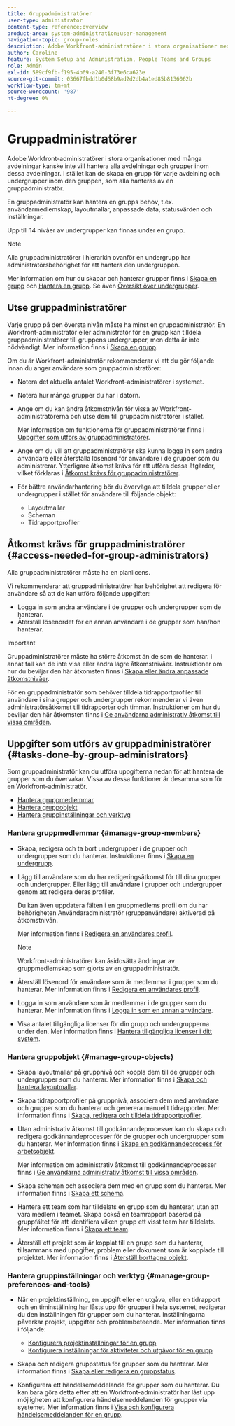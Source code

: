 ```yaml
---
title: Gruppadministratörer
user-type: administrator
content-type: reference;overview
product-area: system-administration;user-management
navigation-topic: group-roles
description: Adobe Workfront-administratörer i stora organisationer med många avdelningar kanske inte vill hantera alla avdelningar och grupper inom dessa avdelningar. I stället kan de skapa en grupp för varje avdelning och undergrupper inom den gruppen, som alla hanteras av en gruppadministratör.
author: Caroline
feature: System Setup and Administration, People Teams and Groups
role: Admin
exl-id: 589cf9fb-f195-4b69-a240-3f73e6ca623e
source-git-commit: 03667fbdd1b0d68b9ad2d2db4a1ed85b8136062b
workflow-type: tm+mt
source-wordcount: '987'
ht-degree: 0%

---
```


# Gruppadministratörer

Adobe Workfront-administratörer i stora organisationer med många avdelningar kanske inte vill hantera alla avdelningar och grupper inom dessa avdelningar. I stället kan de skapa en grupp för varje avdelning och undergrupper inom den gruppen, som alla hanteras av en gruppadministratör.

En gruppadministratör kan hantera en grupps behov, t.ex. användarmedlemskap, layoutmallar, anpassade data, statusvärden och inställningar.

Upp till 14 nivåer av undergrupper kan finnas under en grupp.

>[!NOTE]
>
>Alla gruppadministratörer i hierarkin ovanför en undergrupp har administratörsbehörighet för att hantera den undergruppen.

Mer information om hur du skapar och hanterar grupper finns i [Skapa en grupp](../../../administration-and-setup/manage-groups/create-and-manage-groups/create-a-group.md) och [Hantera en grupp](../../../administration-and-setup/manage-groups/create-and-manage-groups/manage-a-group.md). Se även [Översikt över undergrupper](../../../administration-and-setup/manage-groups/groups-overview/subgroups.md).

## Utse gruppadministratörer

Varje grupp på den översta nivån måste ha minst en gruppadministratör. En Workfront-administratör eller administratör för en grupp kan tilldela gruppadministratörer till gruppens undergrupper, men detta är inte nödvändigt. Mer information finns i [Skapa en grupp](../../../administration-and-setup/manage-groups/create-and-manage-groups/create-a-group.md).

Om du är Workfront-administratör rekommenderar vi att du gör följande innan du anger användare som gruppadministratörer:

* Notera det aktuella antalet Workfront-administratörer i systemet.
* Notera hur många grupper du har i datorn.
* Ange om du kan ändra åtkomstnivån för vissa av Workfront-administratörerna och utse dem till gruppadministratörer i stället.

   Mer information om funktionerna för gruppadministratörer finns i [Uppgifter som utförs av gruppadministratörer](#tasks-done-by-group-administrators).

* Ange om du vill att gruppadministratörer ska kunna logga in som andra användare eller återställa lösenord för användare i de grupper som du administrerar. Ytterligare åtkomst krävs för att utföra dessa åtgärder, vilket förklaras i [Åtkomst krävs för gruppadministratörer](#access-needed-for-group-administrators).
* För bättre användarhantering bör du överväga att tilldela grupper eller undergrupper i stället för användare till följande objekt:

   * Layoutmallar
   * Scheman
   * Tidrapportprofiler

## Åtkomst krävs för gruppadministratörer {#access-needed-for-group-administrators}

Alla gruppadministratörer måste ha en planlicens.

Vi rekommenderar att gruppadministratörer har behörighet att redigera för användare så att de kan utföra följande uppgifter:

* Logga in som andra användare i de grupper och undergrupper som de hanterar.
* Återställ lösenordet för en annan användare i de grupper som han/hon hanterar.

>[!IMPORTANT]
>
>Gruppadministratörer måste ha större åtkomst än de som de hanterar. i annat fall kan de inte visa eller ändra lägre åtkomstnivåer.
>Instruktioner om hur du beviljar den här åtkomsten finns i [Skapa eller ändra anpassade åtkomstnivåer](../../../administration-and-setup/add-users/configure-and-grant-access/create-modify-access-levels.md).

För en gruppadministratör som behöver tilldela tidrapportprofiler till användare i sina grupper och undergrupper rekommenderar vi även administratörsåtkomst till tidrapporter och timmar. Instruktioner om hur du beviljar den här åtkomsten finns i [Ge användarna administrativ åtkomst till vissa områden](../../../administration-and-setup/add-users/configure-and-grant-access/grant-users-admin-access-certain-areas.md).

## Uppgifter som utförs av gruppadministratörer {#tasks-done-by-group-administrators}

Som gruppadministratör kan du utföra uppgifterna nedan för att hantera de grupper som du övervakar. Vissa av dessa funktioner är desamma som för en Workfront-administratör.

* [Hantera gruppmedlemmar](#manage-group-members)
* [Hantera gruppobjekt](#manage-group-objects)
* [Hantera gruppinställningar och verktyg](#manage-group-preferences-and-tools)

### Hantera gruppmedlemmar {#manage-group-members}

* Skapa, redigera och ta bort undergrupper i de grupper och undergrupper som du hanterar. Instruktioner finns i [Skapa en undergrupp](../../../administration-and-setup/manage-groups/create-and-manage-subgroups/create-a-subgroup.md).
* Lägg till användare som du har redigeringsåtkomst för till dina grupper och undergrupper. Eller lägg till användare i grupper och undergrupper genom att redigera deras profiler.

   Du kan även uppdatera fälten i en gruppmedlems profil om du har behörigheten Användaradministratör (gruppanvändare) aktiverad på åtkomstnivån.

   Mer information finns i [Redigera en användares profil](../../../administration-and-setup/add-users/create-and-manage-users/edit-a-users-profile.md).

   >[!NOTE]
   >
   >Workfront-administratörer kan åsidosätta ändringar av gruppmedlemskap som gjorts av en gruppadministratör.

* Återställ lösenord för användare som är medlemmar i grupper som du hanterar. Mer information finns i [Redigera en användares profil](../../../administration-and-setup/add-users/create-and-manage-users/edit-a-users-profile.md).
* Logga in som användare som är medlemmar i de grupper som du hanterar. Mer information finns i [Logga in som en annan användare](../../../administration-and-setup/add-users/create-and-manage-users/log-in-as-another-user.md).
* Visa antalet tillgängliga licenser för din grupp och undergrupperna under den. Mer information finns i [Hantera tillgängliga licenser i ditt system](../../../administration-and-setup/get-started-wf-administration/manage-available-licenses-in-your-system.md).

### Hantera gruppobjekt {#manage-group-objects}

* Skapa layoutmallar på gruppnivå och koppla dem till de grupper och undergrupper som du hanterar. Mer information finns i [Skapa och hantera layoutmallar](../../../administration-and-setup/customize-workfront/use-layout-templates/create-and-manage-layout-templates.md).
* Skapa tidrapportprofiler på gruppnivå, associera dem med användare och grupper som du hanterar och generera manuellt tidrapporter. Mer information finns i [Skapa, redigera och tilldela tidrapportprofiler](../../../timesheets/create-and-manage-timesheets/create-timesheet-profiles.md).
* Utan administrativ åtkomst till godkännandeprocesser kan du skapa och redigera godkännandeprocesser för de grupper och undergrupper som du hanterar. Mer information finns i [Skapa en godkännandeprocess för arbetsobjekt](../../../administration-and-setup/customize-workfront/configure-approval-milestone-processes/create-approval-processes.md).

   Mer information om administrativ åtkomst till godkännandeprocesser finns i [Ge användarna administrativ åtkomst till vissa områden](../../../administration-and-setup/add-users/configure-and-grant-access/grant-users-admin-access-certain-areas.md).

* Skapa scheman och associera dem med en grupp som du hanterar. Mer information finns i [Skapa ett schema](../../../administration-and-setup/set-up-workfront/configure-timesheets-schedules/create-schedules.md).
* Hantera ett team som har tilldelats en grupp som du hanterar, utan att vara medlem i teamet. Skapa också en teamrapport baserad på gruppfältet för att identifiera vilken grupp ett visst team har tilldelats. Mer information finns i [Skapa ett team](../../../people-teams-and-groups/create-and-manage-teams/create-a-team.md).
* Återställ ett projekt som är kopplat till en grupp som du hanterar, tillsammans med uppgifter, problem eller dokument som är kopplade till projektet. Mer information finns i [Återställ borttagna objekt](../../../administration-and-setup/manage-workfront/manage-deleted-items/restore-deleted-items.md).

### Hantera gruppinställningar och verktyg {#manage-group-preferences-and-tools}

* När en projektinställning, en uppgift eller en utgåva, eller en tidrapport och en timinställning har låsts upp för grupper i hela systemet, redigerar du den inställningen för grupper som du hanterar. Inställningarna påverkar projekt, uppgifter och problembeteende. Mer information finns i följande:

   * [Konfigurera projektinställningar för en grupp](../../../administration-and-setup/manage-groups/create-and-manage-groups/configure-project-preferences-group.md)
   * [Konfigurera inställningar för aktiviteter och utgåvor för en grupp](../../../administration-and-setup/manage-groups/create-and-manage-groups/configure-task-issue-preferences-group.md)

* Skapa och redigera gruppstatus för grupper som du hanterar. Mer information finns i [Skapa eller redigera en gruppstatus](../../../administration-and-setup/manage-groups/manage-group-statuses/create-or-edit-a-group-status.md).
* Konfigurera ett händelsemeddelande för grupper som du hanterar. Du kan bara göra detta efter att en Workfront-administratör har låst upp möjligheten att konfigurera händelsemeddelanden för grupper via systemet. Mer information finns i [Visa och konfigurera händelsemeddelanden för en grupp](../../../administration-and-setup/manage-groups/create-and-manage-groups/view-and-configure-event-notifications-group.md).

